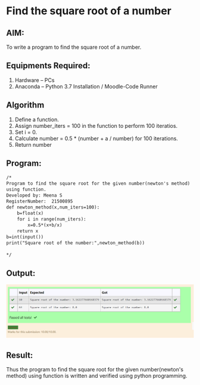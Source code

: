 # Find the square root of a number

## AIM:
To write a program to find the square root of a number.

## Equipments Required:
1. Hardware – PCs
2. Anaconda – Python 3.7 Installation / Moodle-Code Runner

## Algorithm
1. Define a function.
2. Assign number_iters = 100 in the function to perform 100 iteratios.
3. Set i = 0.
4. Calculate  number = 0.5 * (number + a / number) for 100 iterations.
5. Return number

## Program:
```
/*
Program to find the square root for the given number(newton's method) using function.
Developed by: Meena S
RegisterNumber:  21500895
def newton_method(x,num_iters=100):
    b=float(x)
    for i in range(num_iters):
        x=0.5*(x+b/x)
    return x
b=int(input())
print("Square root of the number:",newton_method(b))
       
*/
```

## Output:
![Square root of two numbers](./s..png)


## Result:
Thus the program to find the square root for the given number(newton's method) using function is written and verified using python programming.
